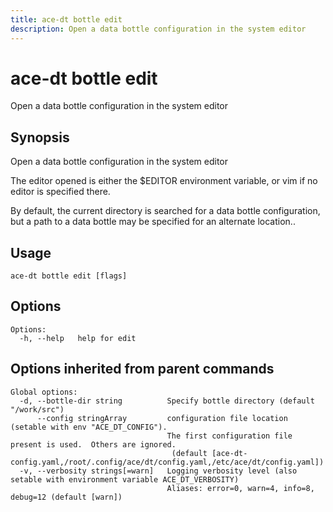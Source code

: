 ```yaml
---
title: ace-dt bottle edit
description: Open a data bottle configuration in the system editor
---
```


<!--
This documentation is auto generated by a script.
Please do not edit this file directly.
-->

<!-- markdownlint-disable-next-line single-title -->
# ace-dt bottle edit

Open a data bottle configuration in the system editor

## Synopsis

Open a data bottle configuration in the system editor
	
The editor opened is either the $EDITOR environment variable, or 
  vim if no editor is specified there.
	
By default, the current directory is searched for a data bottle configuration,
  but a path to a data bottle may be specified for an alternate location..


## Usage

```plaintext
ace-dt bottle edit [flags]
```

## Options

```plaintext
Options:
  -h, --help   help for edit
```

## Options inherited from parent commands

```plaintext
Global options:
  -d, --bottle-dir string          Specify bottle directory (default "/work/src")
      --config stringArray         configuration file location (setable with env "ACE_DT_CONFIG").
                                   The first configuration file present is used.  Others are ignored.
                                    (default [ace-dt-config.yaml,/root/.config/ace/dt/config.yaml,/etc/ace/dt/config.yaml])
  -v, --verbosity strings[=warn]   Logging verbosity level (also setable with environment variable ACE_DT_VERBOSITY)
                                   Aliases: error=0, warn=4, info=8, debug=12 (default [warn])
```
